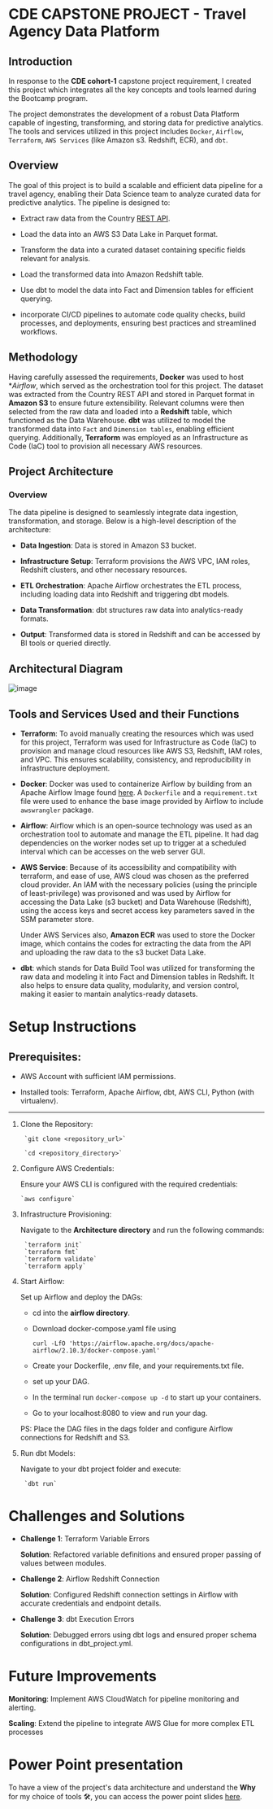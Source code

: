 # CDE CAPSTONE PROJECT - Travel Agency Data Platform

## Introduction
In response to the **CDE cohort-1** capstone project requirement, I created this project which integrates all the key concepts and tools learned during the Bootcamp program.

The project demonstrates the development of a robust Data Platform capable of ingesting, transforming, and storing data for predictive analytics. The tools and services utilized in this project includes `Docker`, `Airflow`, `Terraform`, `AWS Services` (like Amazon s3. Redshift, ECR), and `dbt`.

## Overview

The goal of this project is to build a scalable and efficient data pipeline for a travel agency, enabling their Data Science team to analyze curated data for predictive analytics. The pipeline is designed to:

* Extract raw data from the Country [REST API](https://restcountries.com/v3.1/all).

* Load the data into an AWS S3 Data Lake in Parquet format.

* Transform the data into a curated dataset containing specific fields relevant for analysis.

* Load the transformed data into Amazon Redshift table.

* Use dbt to model the data into Fact and Dimension tables for efficient querying.

* incorporate CI/CD pipelines to automate code quality checks, build processes, and deployments, ensuring best practices and streamlined workflows.


## Methodology

Having carefully assessed the requirements, **Docker** was used to host **Airflow*, which served as the orchestration tool for this project. 
The dataset was extracted from the Country REST API and stored in Parquet format in **Amazon S3**  to ensure future extensibility. 
Relevant columns were then selected from the raw data and loaded into a **Redshift**  table,
which functioned as the Data Warehouse. **dbt** was utilized to model the transformed data into `Fact` and `Dimension tables`, enabling efficient querying. 
Additionally, **Terraform** was employed as an Infrastructure as Code (IaC) tool to provision all necessary AWS resources.

## Project Architecture
### Overview
The data pipeline is designed to seamlessly integrate data ingestion, transformation, and storage. Below is a high-level description of the architecture:

* **Data Ingestion**: Data is stored in Amazon S3 bucket.

* **Infrastructure Setup**: Terraform provisions the AWS VPC, IAM roles, Redshift clusters, and other necessary resources.

* **ETL Orchestration**: Apache Airflow orchestrates the ETL process, including loading data into Redshift and triggering dbt models.

* **Data Transformation**: dbt structures raw data into analytics-ready formats.

* **Output**: Transformed data is stored in Redshift and can be accessed by BI tools or queried directly.

## Architectural Diagram

![image](https://github.com/Chisomnwa/CDE_Capstone_Project/blob/main/Travel%20Agency%20Platform%20Architecture.png)


## Tools and Services Used and their Functions

* **Terraform**: To avoid manually creating the resources which was used for this project, Terraform was used for Infrastructure as Code (IaC) to provision and manage cloud resources like AWS S3, Redshift, IAM roles, and VPC. This ensures scalability, consistency, and reproducibility in infrastructure deployment.

* **Docker**: Docker was used to containerize Airflow by building from an Apache Airflow Image found [here](https://airflow.apache.org/docs/apache-airflow/stable/howto/docker-compose/index.html). A `Dockerfile` and a `requirement.txt` file were used to enhance the base image provided by Airflow to include `awswrangler` package.

* **Airflow**: Airflow which is an open-source technology was used as an orchestration tool to automate and manage the ETL pipeline. It had dag dependencies on the worker nodes set up to trigger at a scheduled interval which can be accesses on the web server GUI.

* **AWS Service**: Because of its accessibility and compatibility with terraform, and ease of use, AWS cloud was chosen as the preferred cloud provider. An IAM with the necessary policies (using the principle of least-privilege) was provisoned and was used by Airflow for accessing the Data Lake (s3 bucket) and Data Warehouse (Redshift), using the access keys and secret access key parameters saved in the SSM parameter store. 

    Under AWS Services also, **Amazon ECR** was used to store the Docker image, which contains the codes for extracting the data from the API and uploading the raw data to the s3 bucket Data Lake.

* **dbt**: which stands for Data Build Tool was utilized for transforming the raw data and modeling it into Fact and Dimension tables in Redshift. It also helps to ensure data quality, modularity, and version control, making it easier to mantain analytics-ready datasets.

# Setup Instructions
## Prerequisites:
* AWS Account with sufficient IAM permissions.

* Installed tools: Terraform, Apache Airflow, dbt, AWS CLI, Python (with virtualenv).
----

1. Clone the Repository:

        `git clone <repository_url>`

        `cd <repository_directory>`

2.  Configure AWS Credentials:

    Ensure your AWS CLI is configured with the required credentials:

        `aws configure`

3. Infrastructure Provisioning:

    Navigate to the **Architecture directory** and run the following commands:

        `terraform init`
        `terraform fmt`
        `terraform validate`
        `terraform apply`

4. Start Airflow:

    Set up Airflow and deploy the DAGs:

    * cd into the **airflow directory**.

    * Download docker-compose.yaml file using

        `curl -LfO 'https://airflow.apache.org/docs/apache-airflow/2.10.3/docker-compose.yaml'`

    * Create your Dockerfile, .env file, and your requirements.txt file.

    * set up your DAG.

    * In the terminal run `docker-compose up -d` to start up your containers.

    * Go to your localhost:8080 to view and run your dag.

    PS: Place the DAG files in the dags folder and configure Airflow connections for Redshift and S3.

5. Run dbt Models:

    Navigate to your dbt project folder and execute:

        `dbt run`

# Challenges and Solutions

* **Challenge 1**: Terraform Variable Errors

    **Solution**: Refactored variable definitions and ensured proper passing of values between modules.

* **Challenge 2**: Airflow Redshift Connection

    **Solution**: Configured Redshift connection settings in Airflow with accurate credentials and endpoint details.

* **Challenge 3**: dbt Execution Errors

    **Solution**: Debugged errors using dbt logs and ensured proper schema configurations in dbt_project.yml.

# Future Improvements
**Monitoring**: Implement AWS CloudWatch for pipeline monitoring and alerting.

**Scaling**: Extend the pipeline to integrate AWS Glue for more complex ETL processes


# Power Point presentation
To have a view of the project's data architecture and understand the **Why** for my choice of tools 🛠️,
you can access the power point slides [here](https://github.com/Chisomnwa/CDE_Capstone_Project/blob/main/Travel_Agency_Project_Slides.pdf).

